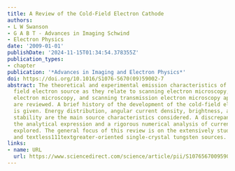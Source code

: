 ```yaml
---
title: A Review of the Cold-Field Electron Cathode
authors:
- L W Swanson
- G A B T - Advances in Imaging Schwind
- Electron Physics
date: '2009-01-01'
publishDate: '2024-11-15T01:34:54.378355Z'
publication_types:
- chapter
publication: '*Advances in Imaging and Electron Physics*'
doi: https://doi.org/10.1016/S1076-5670(09)59002-7
abstract: The theoretical and experimental emission characteristics of the low-temperature
  field electron source as they relate to scanning electron microscopy, transmission
  electron microscopy, and scanning transmission electron microscopy applications
  are reviewed. A brief history of the development of the cold-field electron source
  is given. Energy distribution, angular current density, brightness, and current
  stability are the main source characteristics considered. A discrepancy between
  the analytical expression and a rigorous numerical analysis of current density is
  explored. The general focus of this review is on the extensively studied textless310textgreater-
  and textless111textgreater-oriented single-crystal tungsten sources.
links:
- name: URL
  url: https://www.sciencedirect.com/science/article/pii/S1076567009590027
---
```

